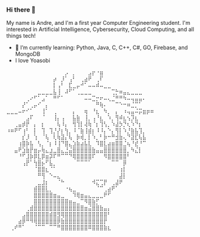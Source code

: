 ### Hi there 👋

<!--
**wintrsatoru/wintrsatoru** is a ✨ _special_ ✨ repository because its `README.md` (this file) appears on your GitHub profile.
-->

My name is Andre, and I'm a first year Computer Engineering student. I'm interested in Artificial Intelligence, Cybersecurity, Cloud Computing, and all things tech!

<!-- - 🔭 I’m currently working on ... -->
- 🌱 I’m currently learning: Python, Java, C, C++, C#, GO, Firebase, and MongoDB
- I love Yoasobi

⠀⠀⠀⠀⠀⠀⠀⠀⠀⠀⠀⠀⠀⠀⠀⡠⠀⡀⠀⠀⠀⣠⡖⠐⣶⠀⠀⠀⠀⠀⠀⠀⠀⠀⠀⠀⠀⠀
⠀⠀⠀⠀⠀⠀⠀⠀⠀⠀⠀⠀⡴⠀⡸⠁⢠⠃⠀⢀⣴⠟⠀⢀⠏⠀⠀⠀⠀⠀⠀⠀⠀⠀⠀⠀⠀⠀
⠀⠀⠀⠀⠀⠀⠀⠀⠀⠀⠀⠀⡇⢠⠃⠀⣏⣀⡤⠚⠁⠤⠤⠾⠤⣀⣀⠀⠀⠀⠀⠀⠀⠀⠀⠀⠀⠀
⠀⠀⠀⠀⠀⠀⠀⠀⣀⣀⣀⣀⣧⢸⠀⠼⠋⠁⢀⣀⣀⣀⠀⠀⠀⠀⠀⢉⡓⠶⣤⣄⣀⣀⣀⠀⠀⠀
⠀⠀⠀⠀⠀⢀⠔⠋⠁⣠⠁⠀⠛⠋⠁⠀⠀⠀⠀⠀⠤⠤⣉⡒⠖⠤⢄⣈⠛⠛⠳⠤⢤⣤⣤⠄⠀⠀
⠀⠀⠀⠀⡜⠁⢀⡤⠊⠀⡄⠀⠀⠀⠀⠀⠀⠀⠀⠀⠀⠀⠀⠛⢷⠄⠀⠀⠉⠑⠒⠶⣈⡉⠁⠀⠀⠀
⣀⣀⣀⠤⠖⠊⠁⠀⠀⢸⠁⠀⢀⠀⠀⠀⠀⡄⠀⠀⢶⠀⠘⣆⠀⠳⡀⠀⡄⠀⠰⢤⣤⠬⡭⣶⡶⠶
⠀⠀⠀⠀⠀⣠⠏⠀⠀⠈⠀⠀⢸⡄⢠⠀⠀⣧⣷⠀⢸⡀⢠⠘⣆⠀⠱⡀⢻⠾⣆⢢⡹⣆⠀⠀⠀⠀
⠀⠀⢀⣤⡾⡟⠀⡄⠀⡆⠀⠀⠀⢧⠸⡄⠀⢻⢹⡇⢼⢷⠈⡆⢹⢣⡀⠱⣼⡳⡙⢆⠱⠙⡆⠀⠀⠀
⠰⠶⠟⠋⢰⠃⠀⡇⠀⢹⠀⢹⡘⡜⡆⢳⡀⠸⠈⣷⢸⣾⡆⠸⠸⡄⠑⡄⢻⡇⠱⡘⣷⣧⢹⡀⠀⠀
⠀⠀⠀⠀⡎⡸⠀⢱⠀⠈⢧⠀⢇⢷⣽⡌⢧⠀⡷⢾⡀⡇⠱⡀⠃⡷⠒⠛⣺⣷⢄⠙⣽⣏⢧⣧⠀⠀
⠀⠀⠀⢰⣿⡷⣧⠀⢣⡀⠈⡆⠸⢸⠙⣿⣄⣱⣷⣴⣧⣇⠀⠹⣿⣇⣴⣶⣿⣿⣈⢦⠘⣞⠘⠉⠀⠀
⠀⠀⣤⠟⣱⣷⡟⣶⡤⢷⣄⣰⣀⣿⣄⣘⣬⣿⣿⣿⣿⣿⣷⣤⣤⣿⣿⣿⣿⣿⣿⡀⠳⣌⡇⠀⠀⠀
⠀⠀⠀⠘⠋⣸⡷⡿⣇⡿⣶⡽⠏⠛⠉⠉⠙⢿⣿⣿⣿⣿⠏⠀⠀⠻⣿⣿⣿⣿⣿⠃⠀⠀⠀⠀⠀⠀
⠀⠀⠀⠀⢠⡟⠁⢳⣿⡦⠋⣧⡀⠀⠀⠀⠀⠀⠉⠉⠉⠁⠀⠀⠀⠀⠀⠉⠉⠀⡿⠀⠀⠀⠀⠀⠀⠀
⠀⠀⠀⠀⠀⠀⠀⠈⣿⣿⣆⠈⠁⠀⠀⠀⠀⠀⠀⠀⠀⠀⠀⠀⠀⠀⠀⠀⠀⢰⡇⠀⠀⠀⠀⠀⠀⠀
⠀⠀⠀⠀⠀⠀⠀⠀⠛⢻⠀⠑⠤⣄⠀⠀⠀⠀⠀⠀⠀⠀⠀⠀⠀⠀⠀⠀⠀⣼⡇⠀⠀⠀⠀⠀⠀⠀
⠀⠀⠀⠀⠀⠀⠀⠀⣀⣸⡆⠀⠀⠈⠓⠀⠀⠀⠀⠀⠀⠀⠺⣍⢉⡟⠀⢀⣼⠟⠀⠀⠀⠀⠀⠀⠀⠀
⠀⠀⠀⠀⠀⠀⠀⣾⣿⣿⣇⡀⠀⠀⠀⠐⢦⣀⠀⠀⠀⠀⠀⠈⠉⢀⣴⠟⠁⠀⠀⠀⠀⠀⠀⠀⠀⠀
⠀⠀⠀⠀⠀⠀⠀⣿⣿⣿⣿⣿⣶⣤⣀⠀⠀⠹⢿⣶⣤⣄⣀⣀⣀⠟⠋⠀⠀⠀⠀⠀⠀⠀⠀⠀⠀⠀
⠀⠀⠀⠀⠀⠀⠀⣿⣿⣿⣿⣿⣿⣿⣿⣿⣶⣤⣀⠉⠻⣿⣷⡋⠀⠀⠀⠀⠀⠀⠀⠀⠀⠀⠀⠀⠀⠀
⠀⠀⠀⠀⠀⢀⣾⣿⣿⣿⣿⣿⣿⣿⣿⣿⣿⣿⣿⣿⣶⣬⣿⣿⣷⣤⡄⠀⠀⠀⠀⠀⠀⠀⠀⠀⠀⠀
⠀⠀⠀⠀⣠⣿⣿⣿⣿⣿⣿⣾⣿⣻⢿⣿⣿⣿⣿⣿⣿⣿⣿⣿⣿⣿⠃⠀⠀⠀⠀⠀⠀⠀⠀⠀⠀⠀
⠀⠀⠀⣴⡿⠛⠻⢿⣿⣿⣿⣿⣿⡿⣷⣿⣿⣿⣿⣿⣿⣿⣿⣿⣿⡟⠀⠀⠀⠀⠀⠀⠀⠀⠀⠀⠀⠀
⠀⢀⠞⠛⠁⠀⠀⠈⠉⠉⠀⠉⠉⠛⣿⣿⣿⣿⣿⣿⣿⠿⣿⣿⣿⣷⣆⠀⠀⠀⠀⠀⠀⠀⠀⠀

⠀⠀
<!-- - 👯 I’m looking to collaborate on ...
- 🤔 I’m looking for help with ...
- 💬 Ask me about ...
- 📫 How to reach me: ...
- 😄 Pronouns: ...
- ⚡ Fun fact: ...
-->
